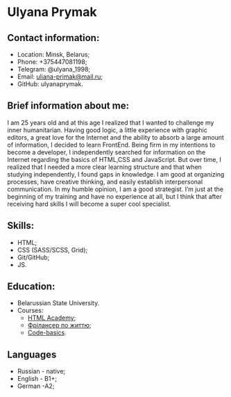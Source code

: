 # **Ulyana Prymak**
## **Contact information:**
- Location: Minsk, Belarus;
- Phone: +375447081198;
- Telegram: @ulyana_1998;
- Email: uliana-primak@mail.ru;
- GitHub: ulyanaprymak.
## **Brief information about me:**
I am 25 years old and at this age I realized that I wanted to challenge my inner humanitarian. 
Having good logic, a little experience with graphic editors, a great love for the Internet and the ability to absorb a large amount of information, I decided to learn FrontEnd. Being firm in my intentions to become a developer, I independently searched for information on the Internet regarding the basics of HTML,CSS and JavaScript. But over time, I realized that I needed a more clear learning structure and that when studying independently, I found gaps in knowledge. I am good at organizing processes, have creative thinking, and easily establish interpersonal communication. In my humble opinion, I am a good strategist. 
I’m just at the beginning of my training and have no experience at all, but I think that after receiving hard skills I will become a super cool specialist.
## **Skills:**
- HTML;
- CSS (SASS/SCSS, Grid);
- Git/GitHub;
- JS.
## **Education:**
- Belarussian State University.
- Courses:
  - [HTML Academy](https://htmlacademy.ru);
  - [Фрілансер по життю](https://www.youtube.com/@FreelancerLifeStyle);
  - [Code-basics](https://code-basics.com/ru/languages/javascript).
## **Languages**
- Russian - native;
- English - B1+;
- German -A2;
